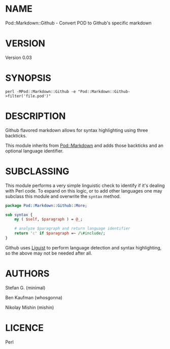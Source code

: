 # NAME

Pod::Markdown::Github - Convert POD to Github's specific markdown

# VERSION

Version 0.03

# SYNOPSIS

```
perl -MPod::Markdown::Github -e "Pod::Markdown::Github->filter('file.pod')"
```

# DESCRIPTION

Github flavored markdown allows for syntax highlighting using three
backticks.

This module inherits from [Pod::Markdown](https://metacpan.org/pod/Pod::Markdown) and adds those backticks and
an optional language identifier.

# SUBCLASSING

This module performs a very simple linguistic check to identify if it's
dealing with Perl code. To expand on this logic, or to add other languages
one may subclass this module and overwrite the `syntax` method.

```perl
package Pod::Markdown::Github::More;

sub syntax {
    my ( $self, $paragraph ) = @_;

    # analyze $paragraph and return language identifier
    return 'c' if $paragraph =~ /\#include/;
}
```

Github uses [Liguist](https://github.com/github/linguist) to perform language
detection and syntax highlighting, so the above may not be needed after all.

# AUTHORS

Stefan G. (minimal)

Ben Kaufman (whosgonna)

Nikolay Mishin (mishin)

# LICENCE

Perl
